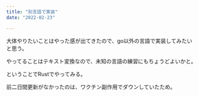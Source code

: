 ```yaml
---
title: "別言語で実装"
date: "2022-02-23"

---
```


大体やりたいことはやった感が出てきたので、go以外の言語で実装してみたいと思う。

やってることはテキスト変換なので、未知の言語の練習にもちょうどよいかと。

ということでRustでやってみる。

前二日間更新がなかったのは、ワクチン副作用でダウンしていたため。

